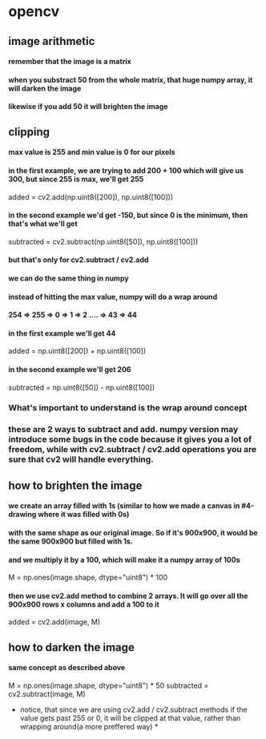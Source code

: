 # opencv

## image arithmetic
#### remember that the image is a matrix
#### when you substract 50 from the whole matrix, that huge numpy array, it will darken the image
#### likewise if you add 50 it will brighten the image

## clipping
#### max value is 255 and min value is 0 for our pixels

#### in the first example, we are trying to add 200 + 100 which will give us 300, but since 255 is max, we'll get 255
added = cv2.add(np.uint8([200]), np.uint8([100]))
#### in the second example we'd get -150, but since 0 is the minimum, then that's what we'll get
subtracted = cv2.subtract(np.uint8([50]), np.uint8([100]))
#### but that's only for cv2.subtract / cv2.add

#### we can do the same thing in numpy
#### instead of hitting the max value, numpy will do a wrap around
#### 254 => 255 => 0 => 1 => 2 .... => 43 => 44
#### in the first example we'll get 44
added = np.uint8([200]) + np.uint8([100])
#### in the second example we'll get 206
subtracted = np.uint8([50]) - np.uint8([100])

### What's important to understand is the wrap around concept
### these are 2 ways to subtract and add. numpy version may introduce some bugs in the code because it gives you a lot of freedom, while with cv2.subtract / cv2.add operations you are sure that cv2 will handle everything.


## how to brighten the image
#### we create an array filled with 1s (similar to how we made a canvas in #4-drawing where it was filled with 0s)
#### with the same shape as our original image. So if it's 900x900, it would be the same 900x900 but filled with 1s.
#### and we multiply it by a 100, which will make it a numpy array of 100s
M = np.ones(image.shape, dtype="uint8") * 100
#### then we use cv2.add method to combine 2 arrays. It will go over all the 900x900 rows x columns and add a 100 to it
added = cv2.add(image, M)

## how to darken the image

#### same concept as described above
M = np.ones(image.shape, dtype="uint8") * 50
subtracted = cv2.subtract(image, M)

* notice, that since we are using cv2.add / cv2.subtract methods if the value gets past 255 or 0, it will be clipped at that value, rather than wrapping around(a more preffered way) *
